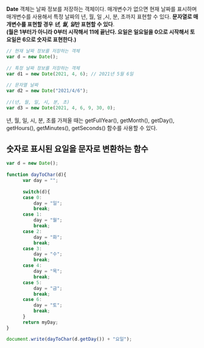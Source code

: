 **Date** 객체는 날짜 정보를 저장하는 객체이다. 매개변수가 없으면 현재 날짜를 표시하며 매개변수를 사용해서 특정 날짜의 년, 월, 일 ,시, 분, 초까지 표현할 수 있다. 
**문자열로 매개변수를 표현할 경우 <i>년, 월, 일</i>만 표현할 수 있다**.<br><b>(월은 1부터가 아니라 0부터 시작해서 11에 끝난다. 요일은 일요일을 0으로 시작해서 토요일은 6으로 숫자로 표현한다.)</b>
```javascript
// 현재 날짜 정보를 저장하는 객체 
var d = new Date(); 
 
// 특정 날짜 정보를 저장하는 객체
var d1 = new Date(2021, 4, 6); // 2021년 5월 6일 
 
// 문자열 날짜
var d2 = new Date("2021/4/6");
 
//(년, 월, 일, 시, 분, 초)
var d3 = new Date(2021, 4, 6, 9, 30, 0);
```
년, 월, 일, 시, 분, 초를 가져올 때는 getFullYear(), getMonth(), getDay(), getHours(), getMinutes(), getSeconds() 함수를 사용할 수 있다.

## 숫자로 표시된 요일을 문자로 변환하는 함수
```javascript
var d = new Date(); 
 
function dayToChar(d){
      var day = "";
      
      switch(d){
      case 0:
          day = "일";
          break;
      case 1:
          day = "월";
          break;
      case 2:
          day = "화";
          break;
      case 3:
          day = "수";
          break;
      case 4:
          day = "목";
          break;
      case 5:
          day = "금";
          break;
      case 6:
          day = "토";
          break;
      }
      return myDay;  
}

document.write(dayToChar(d.getDay()) + "요일");
```
